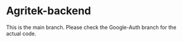 # Agritek-backend

This is the main branch. Please check the Google-Auth branch for the actual code.